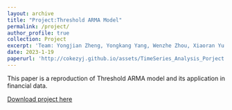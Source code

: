 ```yaml
---
layout: archive
title: "Project:Threshold ARMA Model"
permalink: /project/
author_profile: true
collection: Project
excerpt: 'Team: Yongjian Zheng, Yongkang Yang, Wenzhe Zhou, Xiaoran Yu'
date: 2023-1-19
paperurl: 'http://cokezyj.github.io/assets/TimeSeries_Analysis_Porject.pdf'
---
```


This paper is a reproduction of Threshold ARMA model and its application in financial data. 

[Download project here](http://cokezyj.github.io/assets/TimeSeries_Analysis_Porject.pdf)

